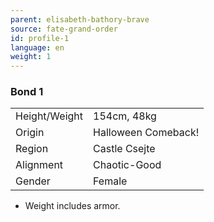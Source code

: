 ```yaml
---
parent: elisabeth-bathory-brave
source: fate-grand-order
id: profile-1
language: en
weight: 1
---
```


### Bond 1

<table>
  <tr><td>Height/Weight</td><td>154cm, 48kg</td></tr>
  <tr><td>Origin</td><td>Halloween Comeback!</td></tr>
  <tr><td>Region</td><td>Castle Csejte</td></tr>
  <tr><td>Alignment</td><td>Chaotic-Good</td></tr>
  <tr><td>Gender</td><td>Female</td></tr>
</table>

* Weight includes armor.

